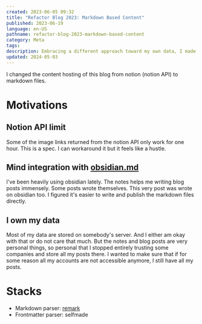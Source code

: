 ```yaml
---
created: 2023-06-05 09:32
title: "Refactor Blog 2023: Markdown Based Content"
published: 2023-06-19
language: en-US
pathname: refactor-blog-2023-markdown-based-content
category: Meta
tags: 
description: Embracing a different approach toward my own data, I made a change to the content hosting method of my blog.
updated: 2024-05-03
---
```

I changed the content hosting of this blog from notion (notion API) to markdown files.
# Motivations
## Notion API limit 
Some of the image links returned from the notion API only work for one hour. This is a spec. I can workaround it but it feels like a hustle.
## Mind integration with [obsidian.md](https://obsidian.md)
I've been heavily using obsidian lately. The notes helps me writing blog posts immensely. Some posts wrote themselves. This very post was wrote on obsidian too. I figured it's easier to write and publish the markdown files directly.
## I own my data
Most of my data are stored on somebody's server. And I either am okay with that or do not care that much. But the notes and blog posts are very personal things, so personal that I stopped entirely trusting some companies and store all my posts there. I wanted to make sure that if for some reason all my accounts are not accessible anymore, I still have all my posts.
# Stacks
- Markdown parser: [remark](https://remark.js.org/)
- Frontmatter parser: selfmade
